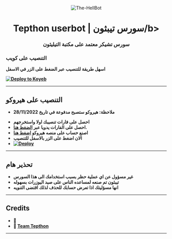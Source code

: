 <p align="center">
  <img src="" alt="The-HellBot">
</p>
<h1 align="center">
  <b> Tepthon userbot | سورس تيبثون/b>
</h1>

<h3 align="center">
  <b>سورس تشيكر معتمد على مكتبة التيليثون</b>
</h3>


### التنصيب على كويب

اسهل طريقة للتنصيب عبر الضغط على الزر في الاسفل


[![Deploy to Koyeb](https://www.koyeb.com/static/images/deploy/button.svg)](https://app.koyeb.com/deploy?)

------

## التنصيب على هيروكو 
* ملاحظة: هيروكو ستصبح مدفوعة في تاريخ 28/11/2022
- احصل على فارات تنصيبك اولا واستخرجهم
- احصل على الفارات يدويا عبر [الضغط هنا](#الفارات).
- اصنع حساب على منصه هيروكو [اضغط هنا](dashboard.heroku.com)
- الان اضغط على الزر بالاسفل للتنصيب
- [![Deploy](https://www.herokucdn.com/deploy/button.svg)]([https://heroku.com/deploy](https://dashboard.heroku.com/new?template=https://github.com/anes10a/Tepthon))

------


## تحذير هام
- غير مسؤول عن اي عملية حظر بسبب استخدامك الى هذا السورس 
- تيبثون تم صنعه لمساعده الناس على صيد اليوزرات بسهوله
- انها مسؤليتك اذا تعرض حسابك للحذف لذلك اقتضى التنويه

------

## Credits

- 💖 []()
- 💖 [Team Tepthon](https://t.me/TEPTHON)

------
